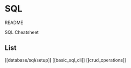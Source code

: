 # SQL

README

SQL Cheatsheet

## List

[[database/sql/setup]]
[[basic_sql_cli]]
[[crud_operations]]
